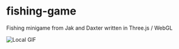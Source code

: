 # fishing-game
Fishing minigame from Jak and Daxter written in Three.js / WebGL

![Local GIF](./screenshots/demo.gif)

